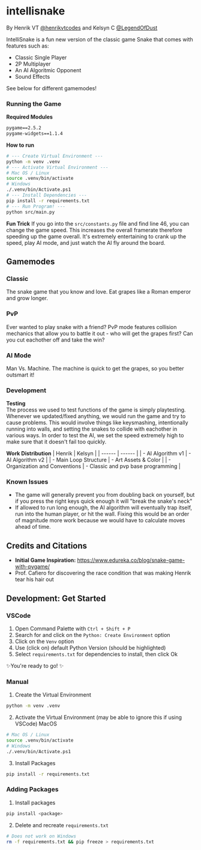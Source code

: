 # intellisnake

By Henrik VT [@henrikvtcodes](https://github.com/henrikvtcodes) and Kelsyn C [@LegendOfDust](https://github.com/LegendOfDust)

IntelliSnake is a fun new version of the classic game Snake that comes with features such as:

- Classic Single Player
- 2P Multiplayer
- An AI Algoritmic Opponent
- Sound Effects

See below for different gamemodes!

### Running the Game

**Required Modules**

```txt
pygame==2.5.2
pygame-widgets==1.1.4
```

**How to run**

```sh
# --- Create Virtual Environment ---
python -m venv .venv
# --- Activate Virtual Environment ---
# Mac OS / Linux
source .venv/bin/activate
# Windows
./.venv/bin/Activate.ps1
# --- Install Dependencies ---
pip install -r requirements.txt
# --- Run Program! ---
python src/main.py
```

**Fun Trick**
If you go into the `src/constants.py` file and find line 46, you can change the game speed. This increases the overall framerate therefore speeding up the game overall. It's extremely entertaining to crank up the speed, play AI mode, and just watch the AI fly around the board.

## Gamemodes

### Classic

The snake game that you know and love. Eat grapes like a Roman emperor and grow longer.

### PvP

Ever wanted to play snake with a friend? PvP mode features collision mechanics that allow you to battle it out - who will get the grapes first? Can you cut eachother off and take the win?

### AI Mode

Man Vs. Machine. The machine is quick to get the grapes, so you better outsmart it!

### Development

**Testing**  
The process we used to test functions of the game is simply playtesting. Whenever we updated/fixed anything, we would run the game and try to cause problems. This would involve things like keysmashing, intentionally running into walls, and setting the snakes to collide with eachother in various ways. In order to test the AI, we set the speed extremely high to make sure that it doesn't fail too quickly.

**Work Distribution**
| Henrik | Kelsyn |
| ------ | ------ |
| - AI Algorithm v1 | - AI Algorithm v2 |
| - Main Loop Structure | - Art Assets & Color |
| - Organization and Conventions | - Classic and pvp base programming |

### Known Issues

- The game will generally prevent you from doubling back on yourself, but if you press the right keys quick enough it will "break the snake's neck"
- If allowed to run long enough, the AI algorithm will eventually trap itself, run into the human player, or hit the wall. Fixing this would be an order of magnitude more work because we would have to calculate moves ahead of time.

## Credits and Citations

- **Initial Game Inspiration:** https://www.edureka.co/blog/snake-game-with-pygame/
- Prof. Cafiero for discovering the race condition that was making Henrik tear his hair out

## Development: Get Started

### VSCode

1. Open Command Palette with
   `Ctrl + Shift + P`
2. Search for and click on the `Python: Create Environment` option
3. Click on the `Venv` option
4. Use (click on) default Python Version (should be highlighted)
5. Select `requirements.txt` for dependencies to install, then click Ok

✨You're ready to go! ✨

### Manual

1. Create the Virtual Environment

```sh
python -m venv .venv
```

2. Activate the Virtual Environment (may be able to ignore this if using VSCode)
   MacOS

```sh
# Mac OS / Linux
source .venv/bin/activate
# Windows
./.venv/bin/Activate.ps1
```

3. Install Packages

```sh
pip install -r requirements.txt
```

### Adding Packages

1. Install packages

```sh
pip install <package>
```

2. Delete and recreate `requirements.txt`

```sh
# Does not work on Windows
rm -f requirements.txt && pip freeze > requirements.txt
```
